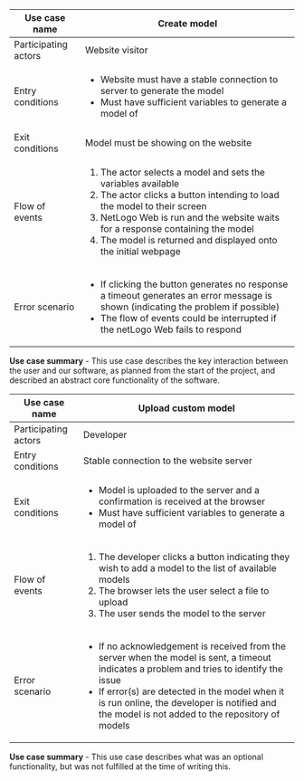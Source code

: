
Use case name        | Create model
------------         | -------------
Participating actors | Website visitor
Entry conditions     | <ul><li>Website must have a stable connection to server to generate the model</li><li>Must have sufficient variables to generate a model of</li>
Exit conditions      | Model must be showing on the website
Flow of events       | <ol><li>The actor selects a model and sets the variables available</li><li>The actor clicks a button intending to load the model to their screen</li><li>NetLogo Web is run and the website waits for a response containing the model</li><li>The model is returned and displayed onto the initial webpage</li></ol>
Error scenario       | <ul><li>If clicking the button generates no response a timeout generates an error message is shown (indicating the problem if possible)</li><li>The flow of events could be interrupted if the netLogo Web fails to respond</li></ul>
  
**Use case summary** - This use case describes the key interaction between the user and our software, as planned from the start of the project, and described an abstract core functionality of the software.



Use case name        | Upload custom model
------------         | -------------
Participating actors | Developer
Entry conditions     | Stable connection to the website server
Exit conditions      | <ul><li>Model is uploaded to the server and a confirmation is received at the browser</li><li>Must have sufficient variables to generate a model of</li>
Flow of events       | <ol><li>The developer clicks a button indicating they wish to add a model to the list of available models</li><li>The browser lets the user select a file to upload</li><li>The user sends the model to the server</li></ol>
Error scenario       | <ul><li>If no acknowledgement is received from the server when the model is sent, a timeout indicates a problem and tries to identify the issue</li><li>If error(s) are detected in the model when it is run online, the developer is notified and the model is not added to the repository of models</li></ul>
  
**Use case summary** - This use case describes what was an optional functionality, but was not fulfilled at the time of writing this.
